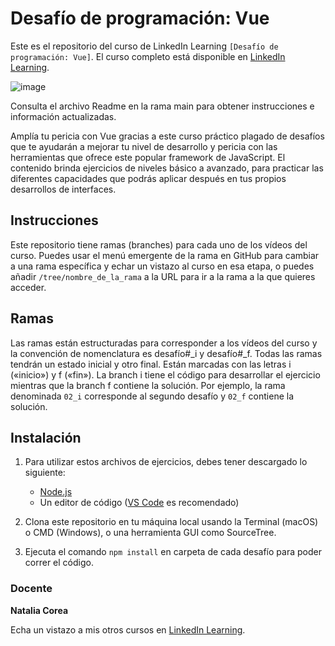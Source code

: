 # Desafío de programación: Vue

Este es el repositorio del curso de LinkedIn Learning `[Desafío de programación: Vue]`. El curso completo está disponible en [LinkedIn Learning][lil-course-url].

![image](https://user-images.githubusercontent.com/71371373/211594396-bf951301-b1e8-42e3-a3af-32c69adebc5d.png) 

Consulta el archivo Readme en la rama main para obtener instrucciones e información actualizadas.

Amplía tu pericia con Vue gracias a este curso práctico plagado de desafíos que te ayudarán a mejorar tu nivel de desarrollo y pericia con las herramientas que ofrece este popular framework de JavaScript. El contenido brinda ejercicios de niveles básico a avanzado, para practicar las diferentes capacidades que podrás aplicar después en tus propios desarrollos de interfaces.

## Instrucciones

Este repositorio tiene ramas (branches) para cada uno de los vídeos del curso. Puedes usar el menú emergente de la rama en GitHub para cambiar a una rama específica y echar un vistazo al curso en esa etapa, o puedes añadir `/tree/nombre_de_la_rama` a la URL para ir a la rama a la que quieres acceder.

## Ramas

Las ramas están estructuradas para corresponder a los vídeos del curso y la convención de nomenclatura es desafío#_i y desafío#_f. Todas las ramas tendrán un estado inicial y otro final. Están marcadas con las letras i («inicio») y f («fin»). La branch i tiene el código para desarrollar el ejercicio mientras que la branch f contiene la solución. Por ejemplo, la rama denominada `02_i` corresponde al segundo desafío y `02_f` contiene la solución.

## Instalación

1. Para utilizar estos archivos de ejercicios, debes tener descargado lo siguiente:
   - [Node.js](https://nodejs.org/en/)
   - Un editor de código ([VS Code](https://code.visualstudio.com/) es recomendado)

2. Clona este repositorio en tu máquina local usando la Terminal (macOS) o CMD (Windows), o una herramienta GUI como SourceTree.
3. Ejecuta el comando `npm install` en carpeta de cada desafío para poder correr el código.

### Docente

**Natalia Corea**

Echa un vistazo a mis otros cursos en [LinkedIn Learning](https://www.linkedin.com/learning/instructors/natalia-corea).

[0]: # (Replace these placeholder URLs with actual course URLs)
[lil-course-url]: https://www.linkedin.com/learning/desafio-de-programacion-vue/ponte-al-mando-de-vue
[lil-thumbnail-url]: https://cdn.lynda.com/course/2875095/2875095-1615224395432-16x9.jpg

[1]: # (End of ES-Instruction ###############################################################################################)

